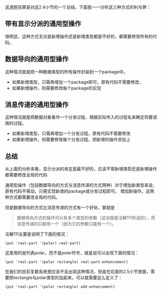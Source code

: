 这道题目算是对这2.4小节的一个总结。下面我一一分析这三种方式的利与弊：

## 带有显示分派的通用型操作

很明显，这种方式无论是新增操作还是新增类型都是不好的，都需要修改所有的代码。

## 数据导向的通用型操作

这种情况就是把一种数据类型的所有操作封装到一个package中。
- 如果新增类型，只需再增加一个package即可，原有代码不需要修改，
- 如果新增操作，则需要修改每个package的实现

## 消息传递的通用型操作

这种情况就是把数据对象看作一个分发过程，根据实际传入的过程名来确定将要调用的过程。
- 如果新增类型，只需再增加一个分发过程，原有代码不需要修改
- 如果新增操作，则需要修改每个分发过程，把新增的操作添加上

## 总结

从上面的分析来看，显示分派的肯定是最不好的，应该不管新增类型还是新增操作都需要修改全局的代码

通用型操作（包括数据导向的方式与消息传递的方式两种）对于增加新类型来说，原有代码不需动，只需实现新类的package或分发过程即可。
增加新操作，这两种方式都需要改全局的代码。

但是数据导向的方式比消息传递的方式有一个好处，那就是

> 数据导向方式的操作可以有多个类型的参数（这也就是注解111所说的），而消息传递的只能有一个（因为它的参数只能有一个）。

注解111主要是说明了下面的情况：
```
(put 'real-part '(polar) real-part)
```
这里用的是列表polar，而不是polar符号，就是说可以出现下面的情况：
```
(put 'real-part '(polar rectangle) real-part-enhancement)
```
在我们的目前复数系统里应该不会出现这种情况，但是在后面的2.5小节里面，需要把rectangle与polar类型的加起来，可以就需要这么定义了：
```
(put 'real-part '(polar rectangle) add-enhancement)
```